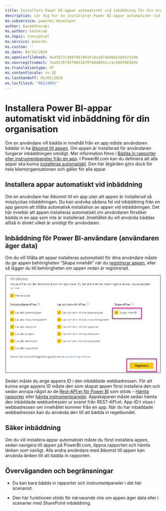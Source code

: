 ```yaml
---
title: Installera Power BI-appar automatiskt vid inbäddning för din organisation
description: Lär dig hur du installerar Power BI-appar automatiskt vid inbäddning för din organisation.
ms.subservice: powerbi-developer
author: KesemSharabi
ms.author: kesharab
ms.topic: conceptual
ms.service: powerbi
ms.custom: ''
ms.date: 04/16/2019
ms.openlocfilehash: 0adfb72c408f96749afc8a3d7a6884e10e52fadb
ms.sourcegitcommit: 7aa0136f93f88516f97ddd8031ccac5d07863b92
ms.translationtype: HT
ms.contentlocale: sv-SE
ms.lasthandoff: 05/05/2020
ms.locfileid: "80114691"
---
```

# <a name="auto-install-power-bi-apps-when-embedding-for-your-organization"></a>Installera Power BI-appar automatiskt vid inbäddning för din organisation

Om en användare vill bädda in innehåll från en app måste användaren bäddar in ha [åtkomst till appen](../../service-create-distribute-apps.md). Om appen är installerad för användaren fungerar inbäddningen smidigt. Mer information finns i [Bädda in rapporter eller instrumentpaneler från en app](embed-from-apps.md). I PowerBI.com kan du definiera att alla appar ska kunna [installeras automatiskt](https://powerbi.microsoft.com/blog/automatically-install-apps/). Den här åtgärden görs dock för hela klientorganisationen och gäller för alla appar.

## <a name="auto-install-app-on-embedding"></a>Installera appar automatiskt vid inbäddning

Om en användare har åtkomst till en app utan att appen är installerad så misslyckas inbäddningen. Du kan undvika sådana fel vid inbäddning från en app genom att tillåta automatisk installation av appen vid inbäddningen. Det här innebär att appen installeras automatiskt om användaren försöker bädda in en app som inte är installerad. Innehållet du vill använda bäddas alltså in direkt vilket är smidigt för användaren.

## <a name="embed-for-power-bi-users-user-owns-data"></a>Inbäddning för Power BI-användare (användaren äger data)

Om du vill tillåta att appar installeras automatiskt för dina användare måste du ge appen behörigheten ”Skapa innehåll” när du [registrerar appen](register-app.md#register-with-the-power-bi-application-registration-tool), eller så lägger du till behörigheten om appen redan är registrerad.

![Skapa innehåll vid appregistrering](media/embed-auto-install-app/register-app-create-content.png)

Sedan måste du ange appens ID i den inbäddade webbadressen. För att kunna ange appens ID måste den som skapat appen först installera den och sedan anropa något av de [Rest-API:er för Power BI](https://docs.microsoft.com/rest/api/power-bi/) som stöds – [Hämta rapporter](https://docs.microsoft.com/rest/api/power-bi/reports/getreports) eller [hämta instrumentpaneler](https://docs.microsoft.com/rest/api/power-bi/dashboards/getdashboards). Appskaparen måste sedan hämta den inbäddade webbadressen ur svaret från REST-API:et. App-ID:t visas i webbadressen om innehållet kommer från en app.  När du har inbäddade webbadressen kan du använda den till att bädda in regelbundet.

## <a name="secure-embed"></a>Säker inbäddning

Om du vill installera appar automatiskt måste du först installera appen, sedan navigera till appen på PowerBI.com, öppna rapporten och hämta länken som vanligt. Alla andra användare med åtkomst till appen kan använda länken till att bädda in rapporten.

## <a name="considerations-and-limitations"></a>Överväganden och begränsningar

* Du kan bara bädda in rapporter och instrumentpaneler i det här scenariot.

* Den här funktionen stöds för närvarande inte om appen äger data eller i scenarier med SharePoint-inbäddning.